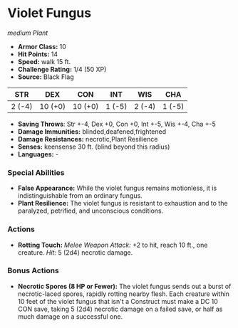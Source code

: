 # Violet Fungus

*medium* *Plant*

- **Armor Class:** 10
- **Hit Points:** 14 
- **Speed:** walk 15 ft.
- **Challenge Rating:** 1/4 (50 XP)
- **Source:** Black Flag

| STR | DEX | CON | INT | WIS | CHA |
| --- | --- | --- | --- | --- | --- |
| 2 (-4) | 10 (+0) | 10 (+0) | 1 (-5) | 2 (-4) | 1 (-5) |

- **Saving Throws**: Str +-4, Dex +0, Con +0, Int +-5, Wis +-4, Cha +-5
- **Damage Immunities:** blinded,deafened,frightened
- **Damage Resistances:** necrotic,Plant Resilience
- **Senses:** keensense 30 ft. (blind beyond this radius)
- **Languages:** -

### Special Abilities

- **False Appearance:** While the violet fungus remains motionless, it is indistinguishable from an ordinary fungus.
- **Plant Resilience:** The violet fungus is resistant to exhaustion and to the paralyzed, petrified, and unconscious conditions.

### Actions

- **Rotting Touch:** _Melee Weapon Attack:_ +2 to hit, reach 10 ft., one creature. _Hit:_ 5 (2d4) necrotic damage.

### Bonus Actions

- **Necrotic Spores (8 HP or Fewer):** The violet fungus sends out a burst of necrotic-laced spores, rapidly rotting nearby flesh. Each creature within 10 feet of the violet fungus that isn't a Construct must make a DC 10 CON save, taking 5 (2d4) necrotic damage on a failed save, or half as much damage on a successful one.
